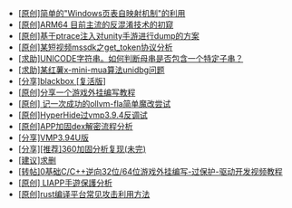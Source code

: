 + [[原创]简单的"Windows页表自映射机制"的利用](https://bbs.kanxue.com/thread-285332.htm)
+ [[原创]ARM64 目前主流的反混淆技术的初窥](https://bbs.kanxue.com/thread-285567.htm)
+ [[原创]基于ptrace注入对unity手游进行dump的方案](https://bbs.kanxue.com/thread-286222.htm)
+ [[原创]某短视频mssdk之get_token协议分析](https://bbs.kanxue.com/thread-287008.htm)
+ [[求助]UNICODE字符串。如何判断母串是否包含一个特定子串？](https://bbs.kanxue.com/thread-274073.htm)
+ [[求助]某红薯x-mini-mua算法unidbg问题](https://bbs.kanxue.com/thread-287041.htm)
+ [[分享]blackbox [复活版]](https://bbs.kanxue.com/thread-286308.htm)
+ [[原创]分享一个游戏外挂编写教程](https://bbs.kanxue.com/thread-286912.htm)
+ [[原创] 记一次成功的ollvm-fla简单魔改尝试](https://bbs.kanxue.com/thread-287052.htm)
+ [[原创]HyperHide过vmp3.9.4反调试](https://bbs.kanxue.com/thread-287054.htm)
+ [[原创]APP加固dex解密流程分析](https://bbs.kanxue.com/thread-280609.htm)
+ [[分享]VMP3.94U版](https://bbs.kanxue.com/thread-287018.htm)
+ [[分享][推荐]360加固分析复现(未完)](https://bbs.kanxue.com/thread-284799.htm)
+ [[建议]求删](https://bbs.kanxue.com/thread-287054.htm)
+ [[转帖]0基础C/C++逆向32位/64位游戏外挂编写-过保护-驱动开发视频教程](https://bbs.kanxue.com/thread-286955.htm)
+ [[原创] LIAPP手遊保護分析](https://bbs.kanxue.com/thread-284601.htm)
+ [[原创]rust编译平台常见攻击利用方法](https://bbs.kanxue.com/thread-287056.htm)
